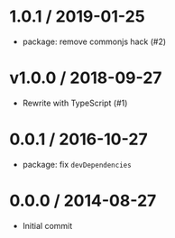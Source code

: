 # 1.0.1 / 2019-01-25

- package: remove commonjs hack (#2)

# v1.0.0 / 2018-09-27

- Rewrite with TypeScript (#1)

# 0.0.1 / 2016-10-27

- package: fix `devDependencies`

# 0.0.0 / 2014-08-27

- Initial commit
